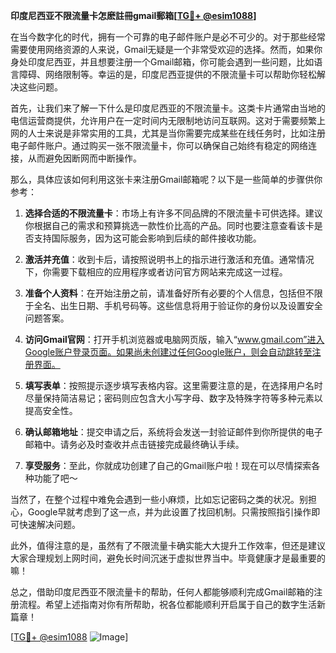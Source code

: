 **印度尼西亚不限流量卡怎麽註冊gmail郵箱[[TG💪+ @esim1088](https://t.me/s/esim1088)]**

在当今数字化的时代，拥有一个可靠的电子邮件账户是必不可少的。对于那些经常需要使用网络资源的人来说，Gmail无疑是一个非常受欢迎的选择。然而，如果你身处印度尼西亚，并且想要注册一个Gmail邮箱，你可能会遇到一些问题，比如语言障碍、网络限制等。幸运的是，印度尼西亚提供的不限流量卡可以帮助你轻松解决这些问题。

首先，让我们来了解一下什么是印度尼西亚的不限流量卡。这类卡片通常由当地的电信运营商提供，允许用户在一定时间内无限制地访问互联网。这对于需要频繁上网的人士来说是非常实用的工具，尤其是当你需要完成某些在线任务时，比如注册电子邮件账户。通过购买一张不限流量卡，你可以确保自己始终有稳定的网络连接，从而避免因断网而中断操作。

那么，具体应该如何利用这张卡来注册Gmail邮箱呢？以下是一些简单的步骤供你参考：

1. **选择合适的不限流量卡**：市场上有许多不同品牌的不限流量卡可供选择。建议你根据自己的需求和预算挑选一款性价比高的产品。同时也要注意查看该卡是否支持国际服务，因为这可能会影响到后续的邮件接收功能。

2. **激活并充值**：收到卡后，请按照说明书上的指示进行激活和充值。通常情况下，你需要下载相应的应用程序或者访问官方网站来完成这一过程。

3. **准备个人资料**：在开始注册之前，请准备好所有必要的个人信息，包括但不限于全名、出生日期、手机号码等。这些信息将用于验证你的身份以及设置安全问题答案。

4. **访问Gmail官网**：打开手机浏览器或电脑网页版，输入“www.gmail.com”进入Google账户登录页面。如果尚未创建过任何Google账户，则会自动跳转至注册界面。

5. **填写表单**：按照提示逐步填写表格内容。这里需要注意的是，在选择用户名时尽量保持简洁易记；密码则应包含大小写字母、数字及特殊字符等多种元素以提高安全性。

6. **确认邮箱地址**：提交申请之后，系统将会发送一封验证邮件到你所提供的电子邮箱中。请务必及时查收并点击链接完成最终确认手续。

7. **享受服务**：至此，你就成功创建了自己的Gmail账户啦！现在可以尽情探索各种功能了吧～

当然了，在整个过程中难免会遇到一些小麻烦，比如忘记密码之类的状况。别担心，Google早就考虑到了这一点，并为此设置了找回机制。只需按照指引操作即可快速解决问题。

此外，值得注意的是，虽然有了不限流量卡确实能大大提升工作效率，但还是建议大家合理规划上网时间，避免长时间沉迷于虚拟世界当中。毕竟健康才是最重要的嘛！

总之，借助印度尼西亚不限流量卡的帮助，任何人都能够顺利完成Gmail邮箱的注册流程。希望上述指南对你有所帮助，祝各位都能顺利开启属于自己的数字生活新篇章！

[[TG💪+ @esim1088](https://t.me/s/esim1088) ![Image](https://i.postimg.cc/4NQfJmqS/Snipaste-2025-05-13-00-14-12.png)]